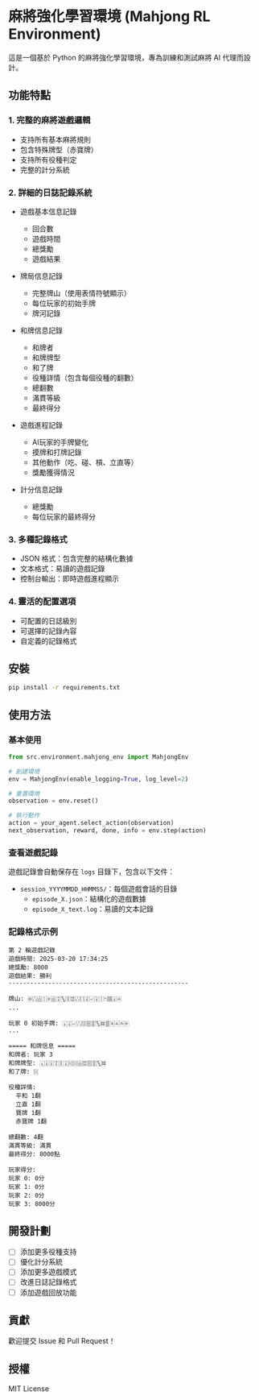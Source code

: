 # 麻將強化學習環境 (Mahjong RL Environment)

這是一個基於 Python 的麻將強化學習環境，專為訓練和測試麻將 AI 代理而設計。

## 功能特點

### 1. 完整的麻將遊戲邏輯
- 支持所有基本麻將規則
- 包含特殊牌型（赤寶牌）
- 支持所有役種判定
- 完整的計分系統

### 2. 詳細的日誌記錄系統
- 遊戲基本信息記錄
  - 回合數
  - 遊戲時間
  - 總獎勵
  - 遊戲結果

- 牌局信息記錄
  - 完整牌山（使用表情符號顯示）
  - 每位玩家的初始手牌
  - 牌河記錄

- 和牌信息記錄
  - 和牌者
  - 和牌牌型
  - 和了牌
  - 役種詳情（包含每個役種的翻數）
  - 總翻數
  - 滿貫等級
  - 最終得分

- 遊戲進程記錄
  - AI玩家的手牌變化
  - 摸牌和打牌記錄
  - 其他動作（吃、碰、槓、立直等）
  - 獎勵獲得情況

- 計分信息記錄
  - 總獎勵
  - 每位玩家的最終得分

### 3. 多種記錄格式
- JSON 格式：包含完整的結構化數據
- 文本格式：易讀的遊戲記錄
- 控制台輸出：即時遊戲進程顯示

### 4. 靈活的配置選項
- 可配置的日誌級別
- 可選擇的記錄內容
- 自定義的記錄格式

## 安裝

```bash
pip install -r requirements.txt
```

## 使用方法

### 基本使用

```python
from src.environment.mahjong_env import MahjongEnv

# 創建環境
env = MahjongEnv(enable_logging=True, log_level=2)

# 重置環境
observation = env.reset()

# 執行動作
action = your_agent.select_action(observation)
next_observation, reward, done, info = env.step(action)
```

### 查看遊戲記錄

遊戲記錄會自動保存在 `logs` 目錄下，包含以下文件：
- `session_YYYYMMDD_HHMMSS/`：每個遊戲會話的目錄
  - `episode_X.json`：結構化的遊戲數據
  - `episode_X_text.log`：易讀的文本記錄

### 記錄格式示例

```text
第 2 輪遊戲記錄
遊戲時間: 2025-03-20 17:34:25
總獎勵: 8000
遊戲結果: 勝利
--------------------------------------------------

牌山: 🀙🀒🀖🀑🀅🀖🀊🀛🀋🀗🀒🀓🀍🀐🀎🀑🀄🀡🀈🀁
...

玩家 0 初始手牌: 🀇🀌🀐🀒🀕🀘🀚🀛🀜🀠🀀🀁🀂🀅
...

===== 和牌信息 =====
和牌者: 玩家 3
和牌牌型: 🀇🀈🀉🀊🀋🀌🀔🀔🀖🀗🀘🀚🀛🀜
和了牌: 🀔

役種詳情:
  平和 1翻
  立直 1翻
  寶牌 1翻
  赤寶牌 1翻

總翻數: 4翻
滿貫等級: 滿貫
最終得分: 8000點

玩家得分:
玩家 0: 0分
玩家 1: 0分
玩家 2: 0分
玩家 3: 8000分
```

## 開發計劃

- [ ] 添加更多役種支持
- [ ] 優化計分系統
- [ ] 添加更多遊戲模式
- [ ] 改進日誌記錄格式
- [ ] 添加遊戲回放功能

## 貢獻

歡迎提交 Issue 和 Pull Request！

## 授權

MIT License 